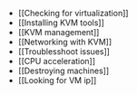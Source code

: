 - [[Checking for virtualization]]
- [[Installing KVM tools]]
- [[KVM management]] 
- [[Networking with KVM]]
- [[Troublesshoot issues]]
- [[CPU acceleration]]
- [[Destroying machines]]
- [[Looking for VM ip]] 